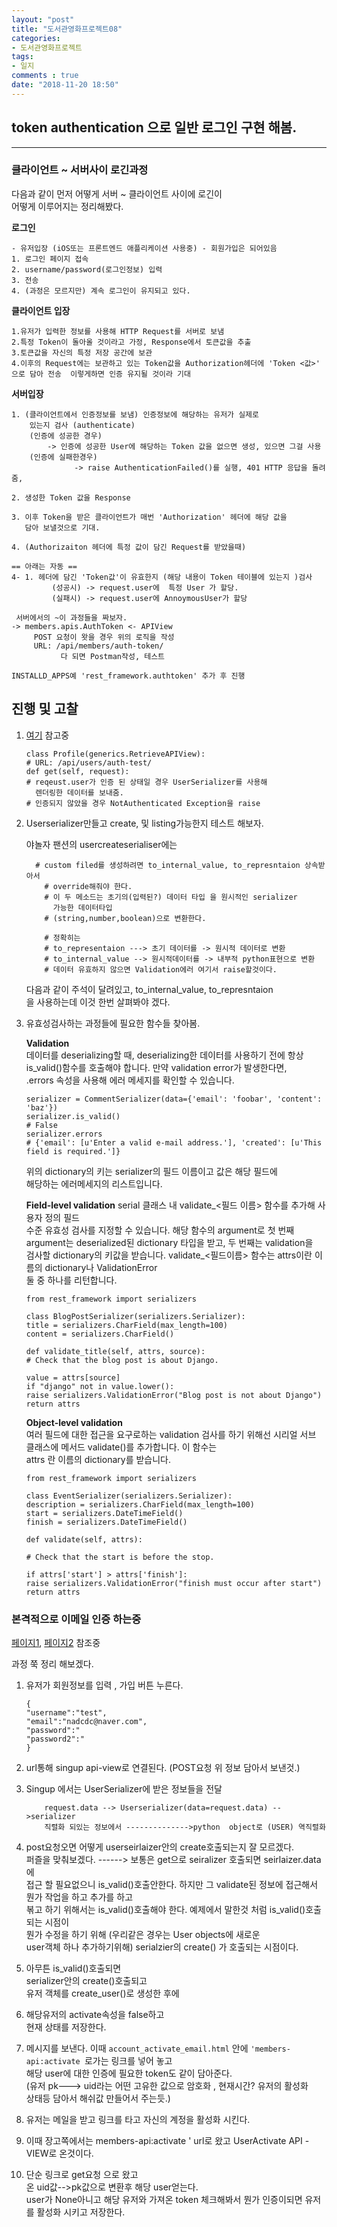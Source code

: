 ```yaml
---
layout: "post"
title: "도서관영화프로젝트08"    
categories:  
- 도서관영화프로젝트      
tags:  
- 일지       
comments : true    
date: "2018-11-20 18:50"  
---   
```



## token authentication 으로 일반 로그인 구현 해봄.   

---   

### 클라이언트 ~ 서버사이 로긴과정    
다음과 같이 먼저 어떻게 서버 ~ 클라이언트 사이에 로긴이   
어떻게 이루어지는 정리해봤다.    

**로그인**      
```
- 유저입장 (iOS또는 프론트엔드 애플리케이션 사용중) - 회원가입은 되어있음   
1. 로그인 페이지 접속 
2. username/password(로그인정보) 입력
3. 전송
4. (과정은 모르지만) 계속 로그인이 유지되고 있다.  
```

**클라이언트 입장**    

```
1.유저가 입력한 정보를 사용해 HTTP Request를 서버로 보냄 
2.특정 Token이 돌아올 것이라고 가정, Response에서 토큰값을 추출  
3.토큰값을 자신의 특정 저장 공간에 보관 
4.이후의 Request에는 보관하고 있는 Token값을 Authorization헤더에 'Token <값>'  
으로 담아 전송  이렇게하면 인증 유지될 것이라 기대 
```
**서버입장**   
```
1. (클라이언트에서 인증정보를 보냄) 인증정보에 해당하는 유저가 실제로   
    있는지 검사 (authenticate)
    (인증에 성공한 경우)
        -> 인증에 성공한 User에 해당하는 Token 값을 없으면 생성, 있으면 그걸 사용
    (인증에 실패한경우)
              -> raise AuthenticationFailed()를 실행, 401 HTTP 응답을 돌려줌,
              
2. 생성한 Token 값을 Response

3. 이후 Token을 받은 클라이언트가 매번 'Authorization' 헤더에 해당 값을  
   담아 보낼것으로 기대.
   
4. (Authorizaiton 헤더에 특정 값이 담긴 Request를 받았을때)  

== 아래는 자동 == 
4- 1. 헤더에 담긴 'Token값'이 유효한지 (해당 내용이 Token 테이블에 있는지 )검사
         (성공시) -> request.user에  특정 User 가 할당.
         (실패시) -> request.user에 AnnoymousUser가 할당
 
 서버에서의 ~이 과정들을 짜보자.
-> members.apis.AuthToken <- APIView
     POST 요청이 왓을 경우 위의 로직을 작성
     URL: /api/members/auth-token/
           다 되면 Postman작성, 테스트 
 
INSTALLD_APPS예 'rest_framework.authtoken' 추가 후 진행  
```        


## 진행 및 고찰   

1. [여기]( https://iheanyi.com/journal/user-registration-authentication-with-django-django-rest-framework-react-and-redux/) 참고중   
    ```
    class Profile(generics.RetrieveAPIView):
    # URL: /api/users/auth-test/
    def get(self, request):
    # reqeust.user가 인증 된 상태일 경우 UserSerializer를 사용해   
      렌더링한 데이터를 보내줌.
    # 인증되지 않았을 경우 NotAuthenticated Exception을 raise
    ```

2. Userserializer만들고 create, 및 listing가능한지 테스트 해보자.  

    야놀자 팬션의  usercreateserialiser에는 
    ```
      # custom filed를 생성하려면 to_internal_value, to_represntaion 상속받아서
        # override해줘야 한다.
        # 이 두 메소드는 초기의(입력된?) 데이터 타입 을 원시적인 serializer  
          가능한 데이터타입
        # (string,number,boolean)으로 변환한다.
        
        # 정확히는
        # to_representaion ---> 초기 데이터를 -> 원시적 데이터로 변환
        # to_internal_value --> 원시적데이터를 -> 내부적 python표현으로 변환
        # 데이터 유효하지 않으면 Validation에러 여기서 raise할것이다.
    ```
    다음과 같이 주석이 달려있고, to_internal_value, to_represntaion  
    을 사용하는데 이것 한번 살펴봐야 겠다.    
  
3. 유효성검사하는 과정들에 필요한 함수들 찾아봄.     

    **Validation**  
    데이터를 deserializing할 때, deserializing한 데이터를 사용하기 전에 항상   
    is_valid()함수를 호출해야 합니다. 만약 validation error가 발생한다면,   
    .errors 속성을 사용해 에러 메세지를 확인할 수 있습니다.    
    ```  
    serializer = CommentSerializer(data={'email': 'foobar', 'content': 'baz'})
    serializer.is_valid()
    # False
    serializer.errors
    # {'email': [u'Enter a valid e-mail address.'], 'created': [u'This field is required.']}
    ```  
    위의 dictionary의 키는 serializer의 필드 이름이고 값은 해당 필드에   
    해당하는 에러메세지의 리스트입니다. 

    **Field-level validation**
    serial 클래스 내 validate_<필드 이름> 함수를 추가해 사용자 정의 필드  
    수준 유효성 검사를 지정할 수 있습니다. 해당 함수의 argument로 첫 번째   
    argument는 deserialized된 dictionary 타입을 받고, 두 번째는 validation을   
    검사할 dictionary의 키값을 받습니다.
    validate_<필드이름> 함수는 attrs이란 이름의 dictionary나 ValidationError   
    둘 중 하나를 리턴합니다.  
    
    ```  
    from rest_framework import serializers
    
    class BlogPostSerializer(serializers.Serializer):
    title = serializers.CharField(max_length=100)
    content = serializers.CharField()
    
    def validate_title(self, attrs, source):
    # Check that the blog post is about Django.

    value = attrs[source]
    if "django" not in value.lower():
    raise serializers.ValidationError("Blog post is not about Django")
    return attrs
    ```  

    **Object-level validation**    
    여러 필드에 대한 접근을 요구로하는 validation 검사를 하기 위해선 시리얼 서브   
    클래스에 메서드 validate()를 추가합니다. 이 함수는    
    attrs 란 이름의 dictionary를 받습니다.     
    
    ```   
    from rest_framework import serializers
    
    class EventSerializer(serializers.Serializer):
    description = serializers.CharField(max_length=100)
    start = serializers.DateTimeField()
    finish = serializers.DateTimeField()
    
    def validate(self, attrs):

    # Check that the start is before the stop.
    
    if attrs['start'] > attrs['finish']:
    raise serializers.ValidationError("finish must occur after start")
    return attrs
    ```    
    
    
### 본격적으로 이메일 인증 하는중    
[페이지1](http://inma.tistory.com/115), [페이지2](http://inma.tistory.com/116) 참조중   

과정 쭉 정리 해보겠다.    

1. 유저가 회원정보를 입력 , 가입 버튼 누른다.   
    ```
    {
    "username":"test",
    "email":"nadcdc@naver.com",
    "password":"
    "password2":"
    }
    ```
2. url통해 singup api-view로 연결된다.   (POST요청 위 정보 담아서 보낸것.)

3. Singup 에서는 UserSerializer에 받은 정보들을 전달 
    ```
        request.data --> Userserializer(data=request.data) -->serializer 
        직렬화 되있는 정보에서 -------------->python  object로 (USER) 역직렬화 
    ```

4. post요청오면 어떻게 userseirlaizer안의 create호출되는지 잘 모르겠다.  
    퍼즐을 맞춰보겠다. ------> 보통은 get으로 seiralizer 호출되면  seirlaizer.data에   
    접근 할 필요없으니 is_valid()호출안한다. 
    하지만 그 validate된 정보에 접근해서 뭔가 작업을 하고 추가를 하고   
     볶고 하기 위해서는 is_valid()호출해야 한다. 
    예제에서 말한것 처럼 is_valid()호출되는 시점이   
    뭔가 수정을 하기 위해 (우리같은 경우는 User objects에 새로운    
    user객체 하나 추가하기위해) serialzier의 create() 가 호출되는 시점이다.  

5. 아무튼 is_valid()호출되면   
    serializer안의 create()호출되고  
    유저 객체를 create_user()로 생성한 후에  

6. 해당유저의 activate속성을 false하고  
    현재 상태를 저장한다.  

7. 메시지를 보낸다. 
    이때  `account_activate_email.html` 안에 
    `'members-api:activate `로가는 링크를 넣어 놓고  
    해당 user에 대한 인증에 필요한 token도 같이 담아준다.  
    (유저 pk---> uid라는 어떤 고유한 값으로 암호화 , 현재시간? 유저의 활성화   
    상태등 담아서 해쉬값 만들어서 주는듯.)  

8. 유저는 메일을 받고 링크를 타고 자신의 계정을 활성화 시킨다. 

9. 이때 장고쪽에서는 
    members-api:activate '   url로 왔고 
    UserActivate API -VIEW로 온것이다.  

10. 단순 링크로 get요청 으로 왔고   
    온 uid값-->pk값으로 변환후 해당 user얻는다.  
    user가 None아니고 해당 유저와 가져온 token 체크해봐서 뭔가 인증이되면 
    유저를 활성화 시키고 저장한다.  




